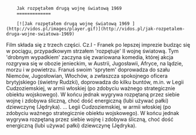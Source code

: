 
        Jak rozpętałem drugą wojnę światową 1969 
        =============
        
        [![Jak rozpętałem drugą wojnę światową 1969 ](http://vidos.pl/images/player.gif)](http://vidos.pl/jak-rozpetalem-druga-wojne-swiatowa-1969)
        
        
 Film składa się z trzech części. Cz.I - Franek po lepszej imprezie budząc się w pociągu, przypadkowym strzałem 'rozpętuje' II wojnę światową. Tym 'drobnym wypadkiem' zaczyna się zwariowana komedia, której akcja rozgrywa się w obozie jenieckim, w Austrii, Jugosławii, Afryce, na lądzie, morzu i w powietrzu. Franuś swoim 'sprytem' doprowadza do szału Niemców, Jugosłowian, Włochów, a zwłaszcza spokojnego oficera brytyjskiego (świetny Rudzki), doprowadza do kilku buntów, m.in. w Legii Cudzoziemskiej, w armii włoskiej (po zdobyciu ważnego strategicznie obiektu wojskowego). W końcu jednak wygrywa rozpętaną przez siebie wojnę i zdobywa śliczną, choć dość energiczną (lubi używać pałki) dziewczynę (Jędryka).  ... Legii Cudzoziemskiej, w armii włoskiej (po zdobyciu ważnego strategicznie obiektu wojskowego). W końcu jednak wygrywa rozpętaną przez siebie wojnę i zdobywa śliczną, choć dość energiczną (lubi używać pałki) dziewczynę (Jędryka).
    